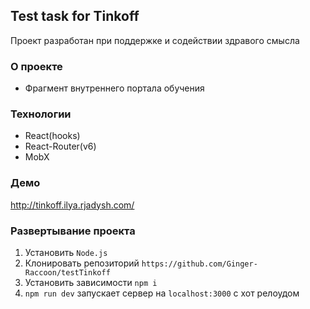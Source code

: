 ## Test task for Tinkoff
Проект разработан при поддержке и содействии здравого смысла
### О проекте
- Фрагмент внутреннего портала обучения

### Технологии
+ React(hooks)
+ React-Router(v6)
+ MobX

### Демо
http://tinkoff.ilya.rjadysh.com/

### Развертывание проекта
1. Установить `Node.js`
2. Клонировать репозиторий `https://github.com/Ginger-Raccoon/testTinkoff`
3. Установить зависимости `npm i`
4. `npm run dev` запускает сервер на `localhost:3000` с хот релоудом
